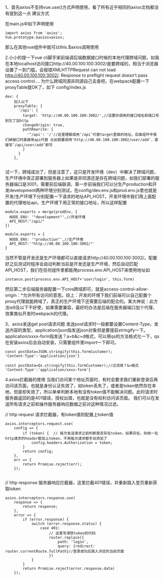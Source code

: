1、首先axios不支持vue.use()方式声明使用，看了所有近乎相同的axios文档都没有提到这一点 
建议方式

在main.js中如下声明使用
```
import axios from 'axios';
Vue.prototype.$axios=axios;
```
那么在其他vue组件中就可以this.$axios调用使用


2.小小的提一下vue cli脚手架前端调后端数据接口时候的本地代理跨域问题，如我在本地localhost访问接口http://40.00.100.100:3002/是要跨域的，相当于浏览器设置了一到门槛，会报错XMLHTTPRequest can not load http://40.00.100.100:3002/. Response to preflight request doesn’t pass access control…. 
为什么跨域同源非同源自己去查吧，在webpack配置一下proxyTable就OK了，如下 
config/index.js
```
dev: {
    加入以下
    proxyTable: {
      '/api': {
        target: 'http://40.00.100.100:3002/',//设置你调用的接口域名和端口号 别忘了加http
        changeOrigin: true,
        pathRewrite: {
          '^/api': '/'//这里理解成用‘/api’代替target里面的地址，后面组件中我们掉接口时直接用api代替 比如我要调用'http://40.00.100.100:3002/user/add'，直接写‘/api/user/add’即可
        }
      }
    },
   
 ```
 

试一下，跨域成功了，但是注意了，这只是开发环境（dev）中解决了跨域问题，生产环境中真正部署到服务器上如果是非同源还是存在跨域问题，如我们部署的服务器端口是3001，需要前后端联调，第一步前端我们可以分生产production和开发development两种环境分别测试，在config/dev.env.js和prod.env.js里也就是开发/生产环境下分别配置一下请求的地址API_HOST，开发环境中我们用上面配置的代理地址api，生产环境下用正常的接口地址，所以这样配置

```
module.exports = merge(prodEnv, {
  NODE_ENV: '"development"',//开发环境
  API_HOST:"/api/"
})

module.exports = {
  NODE_ENV: '"production"',//生产环境
  API_HOST:'"http://40.00.100.100:3002/"'
}
```

当然不管是开发还是生产环境都可以直接请求http://40.00.100.100:3002/。配置好之后测试时程序会自动判断当前是开发还是生产环境，然后自动匹配API_HOST，我们在任何组件里都能用process.env.API_HOST来使用地址如

```
instance.post(process.env.API_HOST+'user/login', this.form)
```

然后第二步后端服务器配置一下cros跨域即可，就是access-control-allow-origin：*允许所有访问的意思。综上：开发的环境下我们前端可以自己配置个proxy代理就能跨域了，真正的生产环境下还需要后端的配合的。某大神说：此方法ie9及以下不好使，如果需要兼容，最好的办法是后端在服务器端口加个代理，效果类似开发时webpack的代理。

3、axios发送get post请求问题 
发送post请求时一般都要设置Content-Type，发送内容的类型，application/json指发送json对象但是要提前stringify一下。application/xxxx-form指发送？a=b&c=d格式，可以用qs的方法格式化一下，qs在安装axios后会自动安装，只需要组件里import一下即可。

```
const postData=JSON.stringify(this.formCustomer);
'Content-Type':'application/json'}

const postData=Qs.stringify(this.formCustomer);//过滤成？&=格式
'Content-Type':'application/xxxx-form'}
```

4.axios拦截器的使用 
当我们访问某个地址页面时，有时会要求我们重新登录后再访问该页面，也就是身份认证失效了，如token丢失了，或者是token依然存在本地，但是却失效了，所以单单判断本地有没有token值不能解决问题。此时请求时服务器返回的是401错误，授权出错，也就是没有权利访问该页面。 
我们可以在发送所有请求之前和操作服务器响应数据之前对这种情况过滤。

// http request 请求拦截器，有token值则配置上token值
```
axios.interceptors.request.use(
    config => {
        if (token) {  // 每次发送请求之前判断是否存在token，如果存在，则统一在http请求的header都加上token，不用每次请求都手动添加了
            config.headers.Authorization = token;
        }
        return config;
    },
    err => {
        return Promise.reject(err);
    });
  
```

// http response 服务器响应拦截器，这里拦截401错误，并重新跳入登页重新获取token

```
axios.interceptors.response.use(
    response => {
        return response;
    },
    error => {
        if (error.response) {
            switch (error.response.status) {
                case 401:
                    // 这里写清除token的代码
                    router.replace({
                        path: 'login',
                        query: {redirect: router.currentRoute.fullPath}//登录成功后跳入浏览的当前页面
                    })
            }
        }
        return Promise.reject(error.response.data) 
    });
   
   ```
